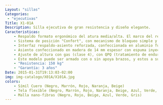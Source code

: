 ```yaml
---
Layout: "sillas"
Categories:
 - "ejecutivas"
Title: X1-01A
Description: Silla ejecutiva de gran resistencia y diseño elegante.
Caracteristicas: 
    - Respaldo formato ergonómico del atura media/alta. El marco del respaldo es una sola pieza de polipropileno inyectado y agrega 33% de fibra de vidrio para reforzar. recubierto de malla elastizada de gran durabilidad y con resistencia al fuego.
    - Sistema de posición "Confort", con mecanismo de bloqueo simple y ajuste de tensión del respaldo.
    - Interfaz respaldo-asiento reforzada, confeccionada en aluminio fundido.
    - Asiento confeccionado en madera de 14 mm espesor con espuma inyectada de alta densidad (55kg/m3) durable y confortable, no se deforma en 5 años. La espuma cuenta con certificación de resistencia al fuego según estándar CA TB117-2013. Es amigable con el medio ambiente. Forma ergonómica y puntera redondeada favoreciendo la buena circulación de las piernas. Admite tapizado en tela o símil cuero.
    - Ajuste de altura con gas (clase 4), con QPQ (tratamiento de endurecimiento) y certificación de calidad internacional.
    - Este modelo puede ser armado con o sin apoya brazos, y estos a su vez pueden ser de posición fija (fabricados en PP) o ajustable en 2D y 3D.
    - "Resistencia: 150 kg"
    - "Garantía: 3 años"
Date: 2015-01-31T19:13:03-02:00
img: img-catalogo/X01A/X101A.jpg
colors:
    - Símil Cuero (Negro, Marrón, Rojo, Naranja, Beige)
    - Tela flexible (Negro, Marrón, Rojo, Naranja, Beige, Azul, Verde, Gris)
    - Malla nano-fibras (Negro, Rojo, Beige, Azul, Verde, Gris)
---
```

